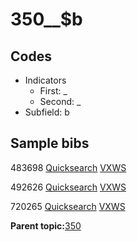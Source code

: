 # 350\_\_$b

## Codes

-   Indicators
    -   First: \_
    -   Second: \_
-   Subfield: b

## Sample bibs

483698 [Quicksearch](https://search.library.yale.edu/catalog/483698) [VXWS](http://prodorbis.library.yale.edu:7014/vxws/GetHoldingsService?bibId=483698)

492626 [Quicksearch](https://search.library.yale.edu/catalog/492626) [VXWS](http://prodorbis.library.yale.edu:7014/vxws/GetHoldingsService?bibId=492626)

720265 [Quicksearch](https://search.library.yale.edu/catalog/720265) [VXWS](http://prodorbis.library.yale.edu:7014/vxws/GetHoldingsService?bibId=720265)

**Parent topic:**[350](../../tags/350/350.md)

